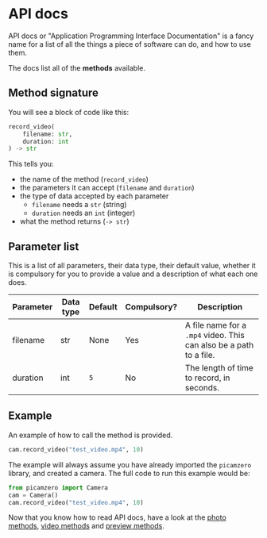 # API docs

API docs or "Application Programming Interface Documentation" is a fancy name for a list of all the things a piece of software can do, and how to use them.

The docs list all of the **methods** available.


## Method signature

You will see a block of code like this:

```python
record_video(
    filename: str,
    duration: int
) -> str
```

This tells you:

- the name of the method (`record_video`)
- the parameters it can accept (`filename` and `duration`)
- the type of data accepted by each parameter
    - `filename` needs a `str` (string)
    - `duration` needs an `int` (integer)
- what the method returns (`-> str`)

## Parameter list
This is a list of all parameters, their data type, their default value, whether it is compulsory for you to provide a value and a description of what each one does.

| Parameter   | Data type    | Default  | Compulsory? | Description |
| ----------- | ------- | -------- | -------- | ----------- |
| filename    | str     | None     | Yes | A file name for a `.mp4` video. This can also be a path to a file. |
| duration    | int     | `5`       | No | The length of time to record, in seconds. |

## Example

An example of how to call the method is provided.

```python
cam.record_video("test_video.mp4", 10)
```

The example will always assume you have already imported the `picamzero` library, and created a camera. The full code to run this example would be:

```python
from picamzero import Camera
cam = Camera()
cam.record_video("test_video.mp4", 10)
```

Now that you know how to read API docs, have a look at the [photo methods](photo_methods.md), [video methods](video_methods.md) and [preview methods](preview_methods.md).